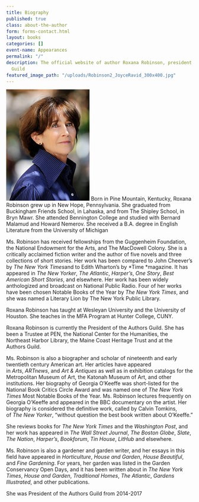 ```yaml
---
title: Biography
published: true
class: about-the-author
form: forms-contact.html
layout: books
categories: []
event-name: Appearances
permalink: "/"
description: The official website of author Roxana Robinson, president of the Authors
  Guild
featured_image_path: "/uploads/Robinson2_JoyceRavid_300x400.jpg"
---
```



![](/uploads/Roxana-ROBINSON-14-c-David-Ignaszewski-koboy_LG.jpg) Born in Pine Mountain, Kentucky, Roxana Robinson grew up in New Hope, Pennsylvania. She graduated from Buckingham Friends School, in Lahaska, and from The Shipley School, in Bryn Mawr. She attended Bennington College and studied with Bernard Malamud and Howard Nemerov. She received a B.A. degree in English Literature from the University of Michigan

Ms. Robinson has received fellowships from the Guggenheim Foundation, the National Endowment for the Arts, and The MacDowell Colony. She is a critically acclaimed fiction writer and the author of five novels and three collections of short stories. Her work has been compared to John Cheever’s by *The New York Times*and to Edith Wharton’s by *Time *magazine. It has appeared in *The New Yorker*, *The Atlantic*, *Harper’s*, *One Story*, *Best American Short Stories*, and elsewhere. Her work has been widely anthologized and broadcast on National Public Radio. Four of her works have been chosen Notable Books of the Year by *The New York Times*, and she was named a Literary Lion by The New York Public Library.

Roxana Robinson has taught at Wesleyan University and the University of Houston. She teaches in the MFA Program at Hunter College, CUNY.

Roxana Robinson is currently the President of the Authors Guild. She has been a Trustee at PEN, the National Center for the Humanities, the Northeast Harbor Library, the Maine Coast Heritage Trust and at the Authors Guild.

Ms. Robinson is also a biographer and scholar of nineteenth and early twentieth century American art. Her articles have appeared in *Arts*, *ARTnews*, and *Art & Antiques* as well as in exhibition catalogs for the Metropolitan Museum of Art, the Katonah Museum of Art, and other institutions. Her biography of Georgia O’Keeffe was short-listed for the National Book Critics Circle Award and was named one of *The New York Times* Most Notable Books of the Year. Ms. Robinson lectures frequently on Georgia O’Keeffe and appeared in the BBC documentary on the artist. Her biography is considered the definitive work, called by Calvin Tomkins, of *The New Yorker*, “without question the best book written about O’Keeffe.”

She reviews books for *The New York Times* and the *Washington Post*, and her work has appeared in *The Wall Street Journal*, *The Boston Globe*, *Slate*, *The Nation*, *Harper’s*, *Bookforum*, *Tin House*, *LitHub* and elsewhere.

Ms. Robinson is also a gardener and garden writer, and her essays in this field have appeared in *Horticulture*, *House and Garden*, *House Beautiful*, and *Fine Gardening*. For years, her garden was listed in the Garden Conservancy Open Days, and it has been written about in *The* *New York Times*, *House and Garden*, *Traditional Homes*, *The Atlantic*, *Gardens Illustrated*, and other publications.

She was President of the Authors Guild from 2014-2017